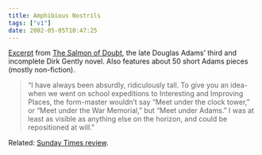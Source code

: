```yaml
---
title: Amphibious Nostrils
tags: ["v1"]
date: 2002-05-05T10:47:25
---
```


[Excerpt][1] from [The Salmon of Doubt][2], the late Douglas Adams&#8217; third and incomplete Dirk Gently novel. Also features about 50 short Adams pieces (mostly non-fiction).

> &#8220;I have always been absurdly, ridiculously tall. To give you an idea-when we went on school expeditions to Interesting and Improving Places, the form-master wouldn&#8217;t say &#8220;Meet under the clock tower,&#8221; or &#8220;Meet under the War Memorial,&#8221; but &#8220;Meet under Adams.&#8221; I was at least as visible as anything else on the horizon, and could be repositioned at will.&#8221;

Related: [Sunday Times review][3].

[1]: http://www.randomhouse.com/catalog/display.pperl?isbn=1400045088&view=excerpt "Excerpt from Douglas Adams' The Salmon of Doubt on Random House"
[2]: http://www.amazon.co.uk/exec/obidos/ASIN/0333766571/ "The Salmon of Doubt: Hitchhiking the Galaxy One Last Time on Amazon.co.uk"
[3]: http://www.sunday-times.co.uk/article/0,,188-284026,00.html "Sunday Times review of The Salmon of Doubt (requires registration)"

